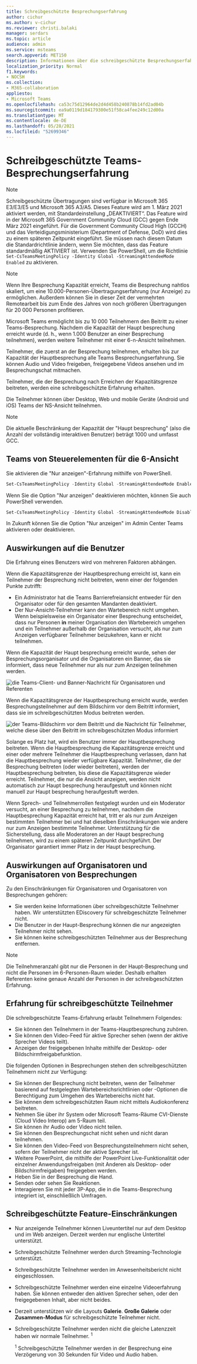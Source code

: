 ```yaml
---
title: Schreibgeschützte Besprechungserfahrung
author: cichur
ms.author: v-cichur
ms.reviewer: christi.balaki
manager: serdars
ms.topic: article
audience: admin
ms.service: msteams
search.appverid: MET150
description: Informationen über die schreibgeschützte Besprechungserfahrung in Teams für Administratoren, Referenten und Teilnehmer
localization_priority: Normal
f1.keywords:
- NOCSH
ms.collection:
- M365-collaboration
appliesto:
- Microsoft Teams
ms.openlocfilehash: ca53c75d12964de2d4d458b240878b14fd2ad04b
ms.sourcegitcommit: ea9a0119d184179300e51f58ca4fee249c12d00a
ms.translationtype: MT
ms.contentlocale: de-DE
ms.lasthandoff: 05/28/2021
ms.locfileid: "52699346"
---
```

# <a name="teams-view-only-meeting-experience"></a>Schreibgeschützte Teams-Besprechungserfahrung

> [!Note]
> Schreibgeschützte Übertragungen sind verfügbar in Microsoft 365 E3/E3/E5 und Microsoft 365 A3/A5. Dieses Feature wird am 1. März 2021 aktiviert werden, mit Standardeinstellung „DEAKTIVIERT“. Das Feature wird in der Microsoft 365 Government Community Cloud (GCC) gegen Ende März 2021 eingeführt. Für die Government Community Cloud High (GCCH) und das Verteidigungsministerium (Department of Defense, DoD) wird dies zu einem späteren Zeitpunkt eingeführt. Sie müssen nach diesem Datum die Standardrichtlinie ändern, wenn Sie möchten, dass das Feature standardmäßig AKTIVIERT ist. Verwenden Sie PowerShell, um die Richtlinie `Set-CsTeamsMeetingPolicy -Identity Global -StreamingAttendeeMode Enabled` zu aktivieren.

> [!Note]
> Wenn Ihre Besprechung Kapazität erreicht, Teams die Besprechung nahtlos skaliert, um eine 10.000-Personen-Übertragungserfahrung (nur Anzeige) zu ermöglichen. Außerdem können Sie in dieser Zeit der vermehrten Remotearbeit bis zum Ende des Jahres von noch größeren Übertragungen für 20 000 Personen profitieren.

Microsoft Teams ermöglicht bis zu 10 000 Teilnehmern den Beitritt zu einer Teams-Besprechung. Nachdem die Kapazität der Haupt besprechung erreicht wurde (d. h., wenn 1.000 Benutzer an einer Besprechung teilnehmen), werden weitere Teilnehmer mit einer 6-n-Ansicht teilnehmen.

Teilnehmer, die zuerst an der Besprechung teilnehmen, erhalten bis zur Kapazität der Hauptbesprechung alle Teams Besprechungserfahrung. Sie können Audio und Video freigeben, freigegebene Videos ansehen und im Besprechungschat mitmachen.

Teilnehmer, die der Besprechung nach Erreichen der Kapazitätsgrenze beitreten, werden eine schreibgeschützte Erfahrung erhalten.

Die Teilnehmer können über Desktop, Web und mobile Geräte (Android und iOS) Teams der NS-Ansicht teilnehmen.

> [!Note]
> Die aktuelle Beschränkung der Kapazität der "Haupt besprechung" (also die Anzahl der vollständig interaktiven Benutzer) beträgt 1000 und umfasst GCC.

## <a name="teams-view-only-experience-controls"></a>Teams von Steuerelementen für die 6-Ansicht

Sie aktivieren die "Nur anzeigen"-Erfahrung mithilfe von PowerShell.

```PowerShell
Set-CsTeamsMeetingPolicy -Identity Global -StreamingAttendeeMode Enabled
```

Wenn Sie die Option "Nur anzeigen" deaktivieren möchten, können Sie auch PowerShell verwenden.

```PowerShell
Set-CsTeamsMeetingPolicy -Identity Global -StreamingAttendeeMode Disabled
```

In Zukunft können Sie die Option "Nur anzeigen" im Admin Center Teams aktivieren oder deaktivieren.

## <a name="impact-to-users"></a>Auswirkungen auf die Benutzer

Die Erfahrung eines Benutzers wird von mehreren Faktoren abhängen.

Wenn die Kapazitätsgrenze der Hauptbesprechung erreicht ist, kann ein Teilnehmer der Besprechung nicht beitreten, wenn einer der folgenden Punkte zutrifft:

- Ein Administrator hat die Teams Barrierefreiansicht entweder für den Organisator oder für den gesamten Mandanten deaktiviert.
- Der Nur-Ansicht-Teilnehmer kann den Wartebereich nicht umgehen. Wenn beispielsweise ein Organisator einer Besprechung entscheidet, dass nur Personen **in** meiner Organisation den Wartebereich umgehen und ein Teilnehmer außerhalb der Organisation versucht, als nur zum Anzeigen verfügbarer Teilnehmer beizukehren, kann er nicht teilnehmen.

Wenn die Kapazität der Haupt besprechung erreicht wurde, sehen der Besprechungsorganisator und die Organisatoren ein Banner, das sie informiert, dass neue Teilnehmer nur als nur zum Anzeigen teilnehmen werden.

  ![die Teams-Client- und Banner-Nachricht für Organisatoren und Referenten](media/chat-and-banner-message.png)

Wenn die Kapazitätsgrenze der Hauptbesprechung erreicht wurde, werden Besprechungsteilnehmer auf dem Bildschirm vor dem Beitritt informiert, dass sie im schreibgeschützten Modus beitreten werden.

  ![der Teams-Bildschirm vor dem Beitritt und die Nachricht für Teilnehmer, welche diese über den Beitritt im schreibgeschützten Modus informiert](media/view-only-pre-join-screen.png)

Solange es Platz hat, wird ein Benutzer immer der Hauptbesprechung beitreten. Wenn die Hauptbesprechung die Kapazitätsgrenze erreicht und einer oder mehrere Teilnehmer die Hauptbesprechung verlassen, dann hat die Hauptbesprechung wieder verfügbare Kapazität. Teilnehmer, die der Besprechung beitreten (oder wieder beitreten), werden der Hauptbesprechung beitreten, bis diese die Kapazitätsgrenze wieder erreicht. Teilnehmer, die nur die Ansicht anzeigen, werden nicht automatisch zur Haupt besprechung heraufgestuft und können nicht manuell zur Haupt besprechung heraufgestuft werden.

Wenn Sprech- und Teilnehmerrollen festgelegt wurden und ein Moderator versucht, an einer Besprechung zu teilnehmen, nachdem die Hauptbesprechung Kapazität erreicht hat, tritt er als nur zum Anzeigen bestimmten Teilnehmer bei und hat dieselben Einschränkungen wie andere nur zum Anzeigen bestimmte Teilnehmer. Unterstützung für die Sicherstellung, dass alle Moderatoren an der Haupt besprechung teilnehmen, wird zu einem späteren Zeitpunkt durchgeführt. Der Organisator garantiert immer Platz in der Haupt besprechung.

## <a name="impact-to-meeting-presenters-and-organizers"></a>Auswirkungen auf Organisatoren und Organisatoren von Besprechungen

Zu den Einschränkungen für Organisatoren und Organisatoren von Besprechungen gehören:

- Sie werden keine Informationen über schreibgeschützte Teilnehmer haben. Wir unterstützten EDiscovery für schreibgeschützte Teilnehmer nicht.
- Die Benutzer in der Haupt-Besprechung können die nur angezeigten Teilnehmer nicht sehen.
- Sie können keine schreibgeschützten Teilnehmer aus der Besprechung entfernen.

> [!Note]
> Die Teilnehmeranzahl gibt nur die Personen in der Haupt-Besprechung und nicht die Personen im 6-Personen-Raum wieder. Deshalb erhalten Referenten keine genaue Anzahl der Personen in der schreibgeschützten Erfahrung.

## <a name="experience-for-view-only-attendees"></a>Erfahrung für schreibgeschützte Teilnehmer

Die schreibgeschützte Teams-Erfahrung erlaubt Teilnehmern Folgendes:

- Sie können den Teilnehmern in der Teams-Hauptbesprechung zuhören.
- Sie können den Video-Feed für aktive Sprecher sehen (wenn der aktive Sprecher Videos teilt).
- Anzeigen der freigegebenen Inhalte mithilfe der Desktop- oder Bildschirmfreigabefunktion.

Die folgenden Optionen in Besprechungen stehen den schreibgeschützten Teilnehmern nicht zur Verfügung:

- Sie können der Besprechung nicht beitreten, wenn der Teilnehmer basierend auf festgelegten Wartebereichsrichtlinien oder -Optionen die Berechtigung zum Umgehen des Wartebereichs nicht hat.
- Sie können dem schreibgeschützten Raum nicht mittels Audiokonferenz beitreten.
- Nehmen Sie über ihr System oder Microsoft Teams-Räume CVI-Dienste (Cloud Video Interop) am 5-Raum teil.
- Sie können ihr Audio oder Video nicht teilen.
- Sie können den Besprechungschat nicht sehen und nicht daran teilnehmen.
- Sie können den Video-Feed von Besprechungsteilnehmern nicht sehen, sofern der Teilnehmer nicht der aktive Sprecher ist.
- Weitere PowerPoint, die mithilfe der PowerPoint Live-Funktionalität oder einzelner Anwendungsfreigaben (mit Anderen als Desktop- oder Bildschirmfreigaben) freigegeben werden.
- Heben Sie in der Besprechung die Hand.
- Senden oder sehen Sie Reaktionen.
- Interagieren Sie mit jeder 3P-App, die in die Teams-Besprechung integriert ist, einschließlich Umfragen.

## <a name="view-only-feature-limitations"></a>Schreibgeschützte Feature-Einschränkungen

- Nur anzeigende Teilnehmer können Liveuntertitel nur auf dem Desktop und im Web anzeigen. Derzeit werden nur englische Untertitel unterstützt. 
- Schreibgeschützte Teilnehmer werden durch Streaming-Technologie unterstützt.
- Schreibgeschützte Teilnehmer werden im Anwesenheitsbericht nicht eingeschlossen.
- Schreibgeschützte Teilnehmer werden eine einzelne Videoerfahrung haben. Sie können entweder den aktiven Sprecher sehen, oder den freigegebenen Inhalt, aber nicht beides.
- Derzeit unterstützen wir die Layouts **Galerie**. **Große Galerie** oder **Zusammen-Modus** für schreibgeschützte Teilnehmer nicht.  
- Schreibgeschützte Teilnehmer werden nicht die gleiche Latenzzeit haben wir normale Teilnehmer. <sup>1</sup>

  <sup>1</sup> Schreibgeschützte Teilnehmer werden in der Besprechung eine Verzögerung von 30 Sekunden für Video und Audio haben.  
